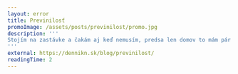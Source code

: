 ```yaml
---
layout: error
title: Previnilosť
promoImage: /assets/posts/previnilost/promo.jpg
description: '''
Stojím na zastávke a čakám aj keď nemusím, predsa len domov to mám pár minút pešo. Premýšľam. Veď som si za to zaplatil!
'''
external: https://dennikn.sk/blog/previnilost/
readingTime: 2
---
```

